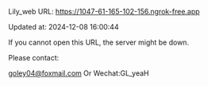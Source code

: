 Lily_web URL: https://1047-61-165-102-156.ngrok-free.app

Updated at: 2024-12-08 16:00:44

If you cannot open this URL, the server might be down.

Please contact: 

goley04@foxmail.com Or Wechat:GL_yeaH